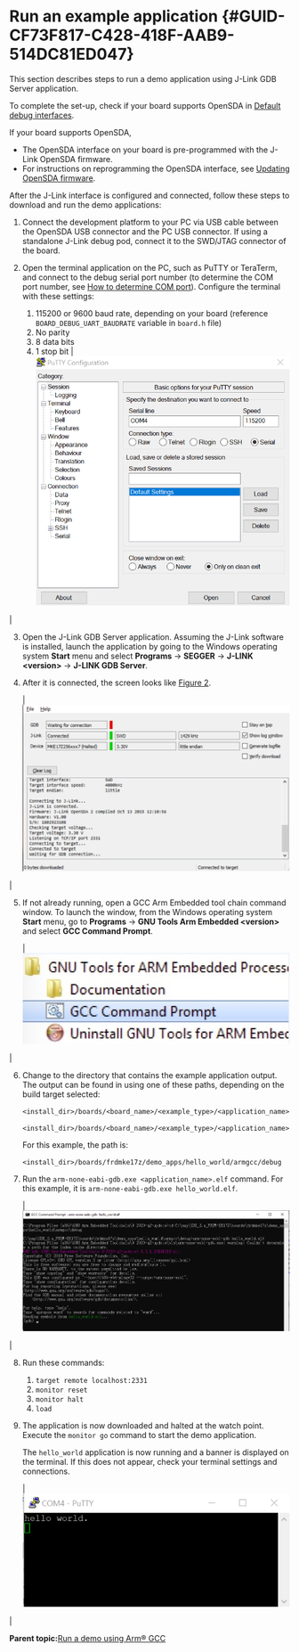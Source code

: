 # Run an example application {#GUID-CF73F817-C428-418F-AAB9-514DC81ED047}

This section describes steps to run a demo application using J-Link GDB Server application.

To complete the set-up, check if your board supports OpenSDA in [Default debug interfaces](default_debug_interfaces.md).

If your board supports OpenSDA,

-   The OpenSDA interface on your board is pre-programmed with the J-Link OpenSDA firmware.
-   For instructions on reprogramming the OpenSDA interface, see [Updating OpenSDA firmware](updating_opensda_firmware.md).

After the J-Link interface is configured and connected, follow these steps to download and run the demo applications:

1.  Connect the development platform to your PC via USB cable between the OpenSDA USB connector and the PC USB connector. If using a standalone J-Link debug pod, connect it to the SWD/JTAG connector of the board.
2.  Open the terminal application on the PC, such as PuTTY or TeraTerm, and connect to the debug serial port number \(to determine the COM port number, see [How to determine COM port](how_to_determine_com_port.md)\). Configure the terminal with these settings:

    1.  115200 or 9600 baud rate, depending on your board \(reference `BOARD_DEBUG_UART_BAUDRATE` variable in `board.h` file\)
    2.  No parity
    3.  8 data bits
    4.  1 stop bit
    |![](../images/terminal_putty_configuration.png "Terminal (PuTTY) configurations")

|

3.  Open the J-Link GDB Server application. Assuming the J-Link software is installed, launch the application by going to the Windows operating system **Start** menu and select **Programs** → **SEGGER** → **J-LINK <version\>** -\> **J-LINK GDB Server**.
4.  After it is connected, the screen looks like [Figure 2](run_an_example_application.md#FIG_SEGGERJLINK).

    |![](../images/arm_gcc_segger_jlink_gdb_server_screen_successful.png "SEGGER J-Link GDB Server screen after successful connection")

|

5.  If not already running, open a GCC Arm Embedded tool chain command window. To launch the window, from the Windows operating system **Start** menu, go to **Programs** -\> **GNU Tools Arm Embedded <version\>** and select **GCC Command Prompt**.

    |![](../images/arm_gcc_launch_command_prompt.png "Launch command prompt")

|

6.  Change to the directory that contains the example application output. The output can be found in using one of these paths, depending on the build target selected:

    ```
    <install_dir>/boards/<board_name>/<example_type>/<application_name>/armgcc/debug
    ```

    ```
    <install_dir>/boards/<board_name>/<example_type>/<application_name>/armgcc/release
    ```

    For this example, the path is:

    ```
    <install_dir>/boards/frdmke17z/demo_apps/hello_world/armgcc/debug
    ```

7.  Run the `arm-none-eabi-gdb.exe <application_name>.elf` command. For this example, it is `arm-none-eabi-gdb.exe hello_world.elf`.

    |![](../images/arm_gcc_run_arm_none_eabi_gdb.png "Run arm-none-eabi-gdb")

|

8.  Run these commands:
    1.  `target remote localhost:2331`
    2.  `monitor reset`
    3.  `monitor halt`
    4.  `load`
9.  The application is now downloaded and halted at the watch point. Execute the `monitor go` command to start the demo application.

    The `hello_world` application is now running and a banner is displayed on the terminal. If this does not appear, check your terminal settings and connections.

    |![](../images/text_display_hello_world.png "Text display of the hello_world demo")

|


**Parent topic:**[Run a demo using Arm® GCC](../topics/run_a_demo_using_arm__gcc.md)

